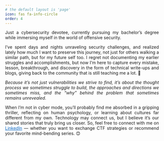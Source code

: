 ```yaml
---
# the default layout is 'page'
icon: fas fa-info-circle
order: 4
---
```



<p style="text-align: justify;">
Just a cybersecurity devotee, currently pursuing my bachelor’s degree while immersing myself in the world of offensive security. 
</p>

<p style="text-align: justify;">
I’ve spent days and nights unraveling security challenges, and realized lately how much I want to preserve this journey, not just for others walking a similar path, but for my future self too. I regret not documenting my earlier struggles and accomplishments, but now I’m here to capture every mistake, lesson, breakthrough, and discovery in the form of technical write-ups and blogs, giving back to the community that is still teaching me a lot. 🫶
</p>

<p style="text-align: justify; font-style: italic;">
Because it’s not just vulnerabilities we strive to find, it’s about the thought process we sometimes struggle to build, the approaches and directions we sometimes miss, and the “why” behind the problem that sometimes remains unrevealed. 
</p>

<p style="text-align: justify;">
When I’m not in cyber mode, you’ll probably find me absorbed in a gripping thriller, reflecting on human psychology, or learning about cultures far different from my own. Technology may connect us, but I believe it’s our shared stories that truly bring us closer. So, feel free to connect with me on <a href="https://www.linkedin.com/in/amna-emaan/" target="_blank" style="color: #0A66C2; text-decoration: underline;">LinkedIn</a> — whether you want to exchange CTF strategies or recommend your favorite mind-bending series. 😊
</p>

